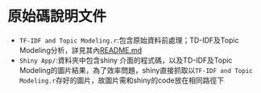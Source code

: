 # 原始碼說明文件

* `TF-IDF and Topic Modeling.r`:包含原始資料前處理；TD-IDF及Topic Modeling分析，詳見其內[README.md]()
* `Shiny App/`:資料夾中包含shiny 介面的程式碼，以及TD-IDF及Topic Modeling的圖片結果，為了效率問題，shiny直接抓取以`TF-IDF and Topic Modeling.r`存好的圖片，故圖片需和shiny的code放在相同路徑下